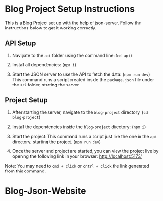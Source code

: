 # Blog Project Setup Instructions

This is a Blog Project set up with the help of json-server. Follow the instructions below to get it working correctly.

## API Setup

1. Navigate to the `api` folder using the command line: (`cd api`)

2. Install all dependencies: (`npm i`)

3. Start the JSON server to use the API to fetch the data: (`npm run dev`) This command runs a script created inside the `package.json` file under the `api` folder, starting the server.

## Project Setup

1. After starting the server, navigate to the `blog-project` directory: (`cd blog-project`)

2. Install the dependencies inside the `blog-project` directory: (`npm i`)

3. Start the project:
   This command runs a script just like the one in the `api` directory, starting the project. (`npm run dev`)

4. Once the server and project are started, you can view the project live by opening the following link in your browser:
   [http://localhost:5173/](http://localhost:5173/)

Note: You may need to `cmd + click` or `cntrl + click` the link generated from this command.

# Blog-Json-Website
